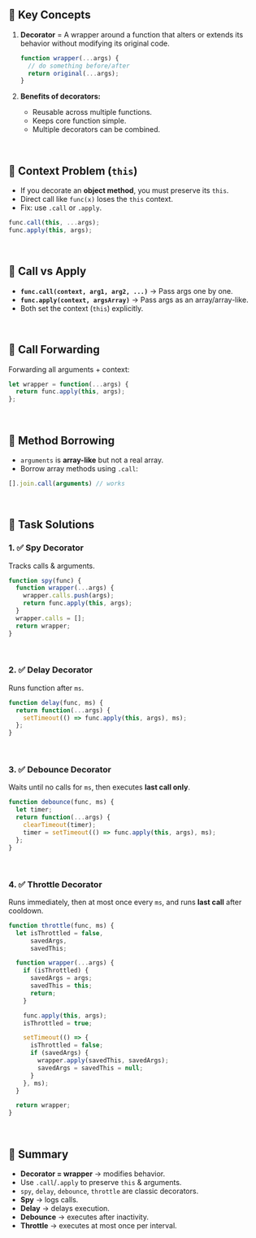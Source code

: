 
## 🔹 Key Concepts

1. **Decorator** = A wrapper around a function that alters or extends its behavior without modifying its original code.

   ```js
   function wrapper(...args) {
     // do something before/after
     return original(...args);
   }
   ```

2. **Benefits of decorators:**

   * Reusable across multiple functions.
   * Keeps core function simple.
   * Multiple decorators can be combined.

<br>

## 🔹 Context Problem (`this`)

* If you decorate an **object method**, you must preserve its `this`.
* Direct call like `func(x)` loses the `this` context.
* Fix: use `.call` or `.apply`.

```js
func.call(this, ...args); 
func.apply(this, args);
```

<br>

## 🔹 Call vs Apply

* **`func.call(context, arg1, arg2, ...)`** → Pass args one by one.
* **`func.apply(context, argsArray)`** → Pass args as an array/array-like.
* Both set the context (`this`) explicitly.

<br>

## 🔹 Call Forwarding

Forwarding all arguments + context:

```js
let wrapper = function(...args) {
  return func.apply(this, args);
};
```

<br>

## 🔹 Method Borrowing

* `arguments` is **array-like** but not a real array.
* Borrow array methods using `.call`:

```js
[].join.call(arguments) // works
```

<br>

## 🔹 Task Solutions

### 1. ✅ Spy Decorator

Tracks calls & arguments.

```js
function spy(func) {
  function wrapper(...args) {
    wrapper.calls.push(args);
    return func.apply(this, args);
  }
  wrapper.calls = [];
  return wrapper;
}
```

<br>

### 2. ✅ Delay Decorator

Runs function after `ms`.

```js
function delay(func, ms) {
  return function(...args) {
    setTimeout(() => func.apply(this, args), ms);
  };
}
```

<br>

### 3. ✅ Debounce Decorator

Waits until no calls for `ms`, then executes **last call only**.

```js
function debounce(func, ms) {
  let timer;
  return function(...args) {
    clearTimeout(timer);
    timer = setTimeout(() => func.apply(this, args), ms);
  };
}
```

<br>

### 4. ✅ Throttle Decorator

Runs immediately, then at most once every `ms`, and runs **last call** after cooldown.

```js
function throttle(func, ms) {
  let isThrottled = false,
      savedArgs,
      savedThis;

  function wrapper(...args) {
    if (isThrottled) {
      savedArgs = args;
      savedThis = this;
      return;
    }

    func.apply(this, args);
    isThrottled = true;

    setTimeout(() => {
      isThrottled = false;
      if (savedArgs) {
        wrapper.apply(savedThis, savedArgs);
        savedArgs = savedThis = null;
      }
    }, ms);
  }

  return wrapper;
}
```

<br>

## 🔹 Summary

* **Decorator = wrapper** → modifies behavior.
* Use `.call`/`.apply` to preserve `this` & arguments.
* `spy`, `delay`, `debounce`, `throttle` are classic decorators.
* **Spy** → logs calls.
* **Delay** → delays execution.
* **Debounce** → executes after inactivity.
* **Throttle** → executes at most once per interval.
